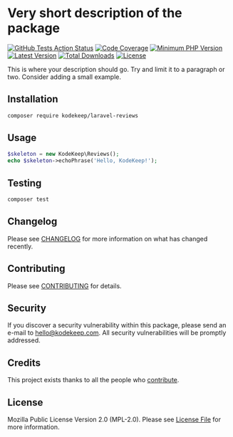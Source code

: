 # Very short description of the package

[![GitHub Tests Action Status](https://img.shields.io/github/workflow/status/kodekeep/laravel-reviews/run-tests?label=tests)](https://github.com/kodekeep/laravel-reviews/actions?query=workflow%3Arun-tests+branch%3Amaster)
[![Code Coverage](https://badgen.now.sh/codecov/c/github/kodekeep/laravel-reviews)](https://codecov.io/gh/kodekeep/laravel-reviews)
[![Minimum PHP Version](https://badgen.net/packagist/php/kodekeep/laravel-reviews)](https://packagist.org/packages/kodekeep/laravel-reviews)
[![Latest Version](https://badgen.net/packagist/v/kodekeep/laravel-reviews)](https://packagist.org/packages/kodekeep/laravel-reviews)
[![Total Downloads](https://badgen.net/packagist/dt/kodekeep/laravel-reviews)](https://packagist.org/packages/kodekeep/laravel-reviews)
[![License](https://badgen.net/packagist/license/kodekeep/laravel-reviews)](https://packagist.org/packages/kodekeep/laravel-reviews)

This is where your description should go. Try and limit it to a paragraph or two. Consider adding a small example.

## Installation

```bash
composer require kodekeep/laravel-reviews
```

## Usage

``` php
$skeleton = new KodeKeep\Reviews();
echo $skeleton->echoPhrase('Hello, KodeKeep!');
```

## Testing

``` bash
composer test
```

## Changelog

Please see [CHANGELOG](CHANGELOG.md) for more information on what has changed recently.

## Contributing

Please see [CONTRIBUTING](CONTRIBUTING.md) for details.

## Security

If you discover a security vulnerability within this package, please send an e-mail to hello@kodekeep.com. All security vulnerabilities will be promptly addressed.

## Credits

This project exists thanks to all the people who [contribute](../../contributors).

## License

Mozilla Public License Version 2.0 (MPL-2.0). Please see [License File](LICENSE.md) for more information.
